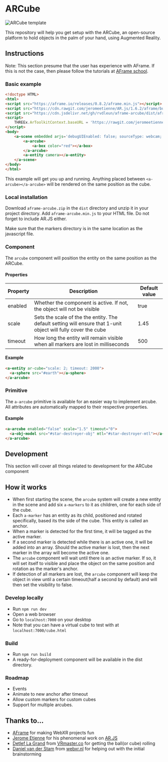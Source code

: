 # ARCube

![ARCube template](https://raw.githubusercontent.com/rvdleun/aframe-arcube/master/ARCube-template.png?token=ADO5IT01LxcfbTdy8r-72UddbsEAW1Wxks5cXcAuwA%3D%3D)

This repository will help you get setup with the ARCube, an open-source platform to hold objects in the palm of your hand, using Augmented Reality.

## Instructions
Note: This section presume that the user has experience with AFrame. If this is not the case, then please follow the tutorials at [AFrame school](https://aframe.io/aframe-school/).

### Basic example
```html
<!doctype HTML>
<html>
<script src="https://aframe.io/releases/0.8.2/aframe.min.js"></script>
<script src="https://cdn.rawgit.com/jeromeetienne/AR.js/1.6.2/aframe/build/aframe-ar.js"> </script>
<script src="https://cdn.jsdelivr.net/gh/rvdleun/aframe-arcube/dist/aframe-arcube.min.js"></script>
<script>
    THREEx.ArToolkitContext.baseURL = 'https://rawgit.com/jeromeetienne/ar.js/master/three.js/'
</script>
<body>
    <a-scene embedded arjs='debugUIEnabled: false; sourceType: webcam; detectionMode: mono;'>
        <a-arcube>
            <a-box color="red"></a-box>
        </a-arcube>
        <a-entity camera></a-entity>
    </a-scene>
</body>
</html>
```
This example will get you up and running. Anything placed between `<a-arcube></a-arcube>` will be rendered on the same position as the cube.

### Local installation

Download `aframe-arcube.zip` in the `dist` directory and unzip it in your project directory. Add `aframe-arcube.min.js` to your HTML file. Do not forget to include AR.JS either.

Make sure that the markers directory is in the same location as the javascript file.

### Component

The `arcube` component will position the entity on the same position as the ARCube.

#### Properties

| Property         | Description                                                                                                    | Default value |
| ---------------- | -------------------------------------------------------------------------------------------------------------- | ------------- |
| enabled          | Whether the component is active. If not, the object will not be visible                                        | true          |
| scale            | Sets the scale of the the entity. The default setting will ensure that 1-unit object will fully cover the cube | 1.45          |
| timeout          | How long the entity will remain visible when all markers are lost in milliseconds                              | 500           |

#### Example
```html
<a-entity ar-cube="scale: 2; timeout: 2000">
  <a-sphere src="#earth"></a-sphere>
</a-arcube>
```

### Primitive
The `a-arcube` primitive is available for an easier way to implement arcube. All attributes are automatically mapped to their respective properties.

#### Example
```html
<a-arcube enabled="false" scale="1.5" timeout="0">
  <a-obj-model src="#star-destroyer-obj" mtl="#star-destroyer-mtl"></a-obj-model>
</a-arcube>
```

## Development
This section will cover all things related to development for the ARCube component

## How it works
* When first starting the scene, the `arcube` system will create a new entity in the scene and add six `a-markers` to it as children, one for each side of the cube.
* Each `a-marker` has an entity as its child, positioned and rotated specifically, based its the side of the cube. This entity is called an anchor.
* When a marker is detected for the first time, it will be tagged as the active marker.
* If a second marker is detected while there is an active one, it will be added into an array. Should the active marker is lost, then the next marker in the array will become the active one.
* The `arcube` component will wait until there is an active marker. If so, it will set itself to visible and place the object on the same position and rotation as the marker's anchor.
* If detection of all markers are lost, the `arcube` component will keep the object in view until a certain timeout(half a second by default) and will then set the visibility to false.

### Develop locally
* Run `npm run dev`
* Open a web browser
* Go to `localhost:7000` on your desktop
* Note that you can have a virtual cube to test with at `localhost:7000/cube.html`

### Build
* Run `npm run build`
* A ready-for-deployment component will be available in the dist directory.

### Roadmap
* Events
* Animate to new anchor after timeout
* Allow custom markers for custom cubes
* Support for multiple arcubes.

## Thanks to...
* [AFrame](aframe.io) for making WebXR projects fun
* [Jerome Etienne](https://twitter.com/jerome_etienne) for his phenomenal work on [AR.JS](https://github.com/jeromeetienne/AR.js)
* [Detlef La Grand](https://www.linkedin.com/in/detleflagrand/) from [VRmaster.co](https://vrmaster.co) for getting the ball(or cube) rolling
* [Daniel van der Stam](https://www.linkedin.com/in/daniel-van-der-stam-7616a34) from [webxr.nl](https://webxr.nl) for helping out with the initial brainstorming